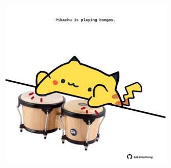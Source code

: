 <!-- built at 16/01/2024, 18:00:39 UTC -->
<p align="center">
  <img width="500" height="500" src="./ReadmeImage.svg">
</p>

